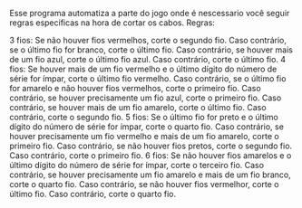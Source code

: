 ﻿
Esse programa automatiza a parte do jogo onde é nescessario
você seguir regras especificas na hora de cortar os cabos.
Regras:

3 fios:	
	Se não houver fios vermelhos, corte o segundo fio.
	Caso contrário, se o último fio for branco, corte o último fio.
	Caso contrário, se houver mais de um fio azul, corte o último fio azul.
	Caso contrário, corte o último fio.
4 fios:
	Se houver mais de um fio vermelho e o último dígito do número de série for ímpar, 	corte o último fio vermelho.
	Caso contrário, se o último fio for amarelo e não houver fios vermelhos, corte o 	primeiro fio.
	Caso contrário, se houver precisamente um fio azul, corte o primeiro fio.
	Caso contrário, se houver mais de um fio amarelo, corte o último fio.
	Caso contrário, corte o segundo fio.
5 fios:
	Se o último fio for preto e o último dígito do número de série for ímpar, corte o 	quarto fio.
	Caso contrário, se houver precisamente um fio vermelho e mais de um fio amarelo, 	corte o primeiro fio.
	Caso contrário, se não houver fios pretos, corte o segundo fio.
	Caso contrário, corte o primeiro fio.
6 fios:
	Se não houver fios amarelos e o último dígito do número de série for ímpar, corte o 	terceiro fio.
	Caso contrário, se houver precisamente um fio amarelo e mais de um fio branco, 	corte o quarto fio.
	Caso contrário, se não houver fios vermelhor, corte o último fio.
	Caso contrário, corte o quarto fio.